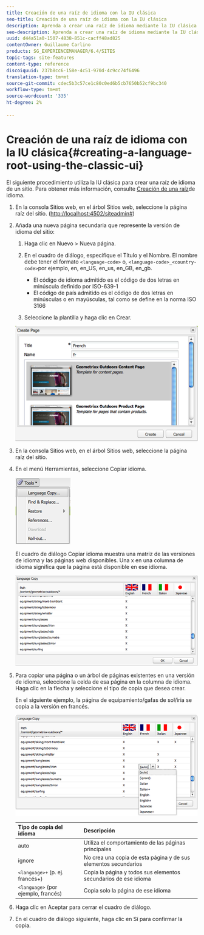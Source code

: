 ```yaml
---
title: Creación de una raíz de idioma con la IU clásica
seo-title: Creación de una raíz de idioma con la IU clásica
description: Aprenda a crear una raíz de idioma mediante la IU clásica.
seo-description: Aprenda a crear una raíz de idioma mediante la IU clásica.
uuid: d44a51a0-1507-4838-851c-cacff48ad825
contentOwner: Guillaume Carlino
products: SG_EXPERIENCEMANAGER/6.4/SITES
topic-tags: site-features
content-type: reference
discoiquuid: 237b8cc6-158e-4c51-970d-4c9cc74f6496
translation-type: tm+mt
source-git-commit: cdec5b3c57ce1c80c0ed6b5cb7650b52cf9bc340
workflow-type: tm+mt
source-wordcount: '335'
ht-degree: 2%

---
```



# Creación de una raíz de idioma con la IU clásica{#creating-a-language-root-using-the-classic-ui}

El siguiente procedimiento utiliza la IU clásica para crear una raíz de idioma de un sitio. Para obtener más información, consulte [Creación de una raíz](/help/sites-administering/tc-prep.md#creating-a-language-root)de idioma.

1. En la consola Sitios web, en el árbol Sitios web, seleccione la página raíz del sitio. ([http://localhost:4502/siteadmin#](http://localhost:4502/siteadmin#))
1. Añada una nueva página secundaria que represente la versión de idioma del sitio:

   1. Haga clic en Nuevo > Nueva página.
   1. En el cuadro de diálogo, especifique el Título y el Nombre. El nombre debe tener el formato `<language-code>` o, `<language-code>_<country-code>`por ejemplo, en, en_US, en_us, en_GB, en_gb.

      * El código de idioma admitido es el código de dos letras en minúscula definido por ISO-639-1
      * El código de país admitido es el código de dos letras en minúsculas o en mayúsculas, tal como se define en la norma ISO 3166
   1. Seleccione la plantilla y haga clic en Crear.

   ![newpagefr](assets/newpagefr.png)

1. En la consola Sitios web, en el árbol Sitios web, seleccione la página raíz del sitio.
1. En el menú Herramientas, seleccione Copiar idioma.

   ![toolslanguage ecopy](assets/toolslanguagecopy.png)

   El cuadro de diálogo Copiar idioma muestra una matriz de las versiones de idioma y las páginas web disponibles. Una x en una columna de idioma significa que la página está disponible en ese idioma.

   ![languageEopydialog](assets/languagecopydialog.png)

1. Para copiar una página o un árbol de páginas existentes en una versión de idioma, seleccione la celda de esa página en la columna de idioma. Haga clic en la flecha y seleccione el tipo de copia que desea crear.

   En el siguiente ejemplo, la página de equipamiento/gafas de sol/iria se copia a la versión en francés.

   ![language ecopydilogdropdown](assets/languagecopydilogdropdown.png)

   | Tipo de copia del idioma | Descripción |
   |---|---|
   | auto | Utiliza el comportamiento de las páginas principales |
   | ignore | No crea una copia de esta página y de sus elementos secundarios |
   | `<language>+` (p. ej. francés+) | Copia la página y todos sus elementos secundarios de ese idioma |
   | `<language>` (por ejemplo, francés) | Copia solo la página de ese idioma |

1. Haga clic en Aceptar para cerrar el cuadro de diálogo.
1. En el cuadro de diálogo siguiente, haga clic en Sí para confirmar la copia.

